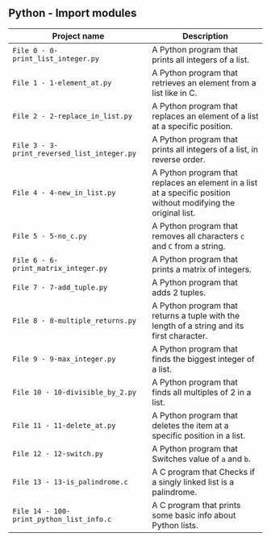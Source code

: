 ## Python - Import modules

| Project name | Description |
| ------------ | ----------- |
| `File 0 - 0-print_list_integer.py` | A Python program that prints all integers of a list. |
| `File 1 - 1-element_at.py` | A Python program that retrieves an element from a list like in C. |
| `File 2 - 2-replace_in_list.py` | A Python program that replaces an element of a list at a specific position. |
| `File 3 - 3-print_reversed_list_integer.py` |  A Python program that prints all integers of a list, in reverse order. |
| `File 4 - 4-new_in_list.py` | A Python program that replaces an element in a list at a specific position without modifying the original list. |
| `File 5 - 5-no_c.py` | A Python program that removes all characters `c` and `C` from a string. |
| `File 6 - 6-print_matrix_integer.py` | A Python program that prints a matrix of integers. |
| `File 7 - 7-add_tuple.py` | A Python program that adds 2 tuples. |
| `File 8 - 8-multiple_returns.py` | A Python program that returns a tuple with the length of a string and its first character. |
| `File 9 - 9-max_integer.py` | A Python program that finds the biggest integer of a list. |
| `File 10 - 10-divisible_by_2.py` | A Python program that finds all multiples of 2 in a list. |
| `File 11 - 11-delete_at.py` | A Python program that deletes the item at a specific position in a list. |
| `File 12 - 12-switch.py` | A Python program that Switches value of `a` and `b`. |
| `File 13 - 13-is_palindrome.c` | A C program that Checks if a singly linked list is a palindrome. |
| `File 14 - 100-print_python_list_info.c` | A C program that prints some basic info about Python lists. |
